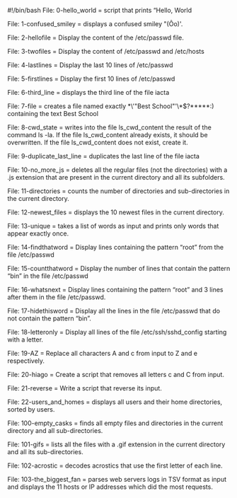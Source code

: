 #!/bin/bash
File: 0-hello_world = script that prints “Hello, World

File: 1-confused_smiley = displays a confused smiley "(Ôo)'.

File: 2-hellofile = Display the content of the /etc/passwd file.

File: 3-twofiles = Display the content of /etc/passwd and /etc/hosts

File: 4-lastlines = Display the last 10 lines of /etc/passwd

File: 5-firstlines = Display the first 10 lines of /etc/passwd

File: 6-third_line = displays the third line of the file iacta

File: 7-file = creates a file named exactly \*\\'"Best School"\'\\*$\?\*\*\*\*\*:) containing the text Best School

File: 8-cwd_state = writes into the file ls_cwd_content the result of the command ls -la. If the file ls_cwd_content already exists, it should be overwritten. If the file ls_cwd_content does not exist, create it.

File: 9-duplicate_last_line = duplicates the last line of the file iacta

File: 10-no_more_js = deletes all the regular files (not the directories) with a .js extension that are present in the current directory and all its subfolders.

File: 11-directories = counts the number of directories and sub-directories in the current directory.

File: 12-newest_files = displays the 10 newest files in the current directory.

File: 13-unique = takes a list of words as input and prints only words that appear exactly once.

File: 14-findthatword = Display lines containing the pattern “root” from the file /etc/passwd

File: 15-countthatword = Display the number of lines that contain the pattern “bin” in the file /etc/passwd

File: 16-whatsnext = Display lines containing the pattern “root” and 3 lines after them in the file /etc/passwd.

File: 17-hidethisword = Display all the lines in the file /etc/passwd that do not contain the pattern “bin”.

File: 18-letteronly = Display all lines of the file /etc/ssh/sshd_config starting with a letter.

File: 19-AZ = Replace all characters A and c from input to Z and e respectively.

File: 20-hiago = Create a script that removes all letters c and C from input.

File: 21-reverse = Write a script that reverse its input.

File: 22-users_and_homes = displays all users and their home directories, sorted by users.

File: 100-empty_casks =  finds all empty files and directories in the current directory and all sub-directories.

File: 101-gifs = lists all the files with a .gif extension in the current directory and all its sub-directories.

File: 102-acrostic = decodes acrostics that use the first letter of each line.

File: 103-the_biggest_fan =  parses web servers logs in TSV format as input and displays the 11 hosts or IP addresses which did the most requests.

